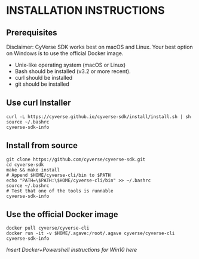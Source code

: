 INSTALLATION INSTRUCTIONS
=========================

Prerequisites
-------------

Disclaimer: CyVerse SDK works best on macOS and Linux. Your best option on Windows is to use the official Docker image. 

* Unix-like operating system (macOS or Linux)
* Bash should be installed (v3.2 or more recent).
* curl should be installed
* git should be installed

Use curl Installer
------------------

```
curl -L https://cyverse.github.io/cyverse-sdk/install/install.sh | sh
source ~/.bashrc
cyverse-sdk-info
```

Install from source
-------------------

```
git clone https://github.com/cyverse/cyverse-sdk.git
cd cyverse-sdk
make && make install
# Append $HOME/cyverse-cli/bin to $PATH
echo "PATH=\$PATH:\$HOME/cyverse-cli/bin" >> ~/.bashrc
source ~/.bashrc
# Test that one of the tools is runnable
cyverse-sdk-info
```

Use the official Docker image
-----------------------------

```
docker pull cyverse/cyverse-cli
docker run -it -v $HOME/.agave:/root/.agave cyverse/cyverse-cli cyverse-sdk-info
```

_Insert Docker+Powershell instructions for Win10 here_
